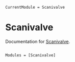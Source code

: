 ```@meta
CurrentModule = Scanivalve
```

# Scanivalve

Documentation for [Scanivalve](https://github.com/pjsjipt/Scanivalve.jl).

```@index
```

```@autodocs
Modules = [Scanivalve]
```
